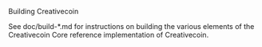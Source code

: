 Building Creativecoin

See doc/build-*.md for instructions on building the various
elements of the Creativecoin Core reference implementation of Creativecoin.
